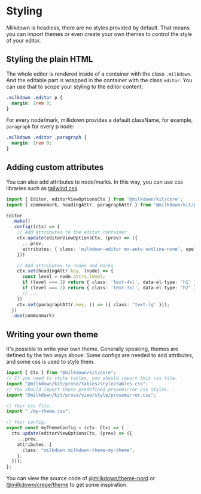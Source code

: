 # Styling

Milkdown is headless, there are no styles provided by default. That means you can import themes or even create your own themes to control the style of your editor.

## Styling the plain HTML

The whole editor is rendered inside of a container with the class `.milkdown`. And the editable part is wrapped in the container with the class `editor`. You can use that to scope your styling to the editor content:

```css
.milkdown .editor p {
  margin: 1rem 0;
}
```

For every node/mark, milkdown provides a default className, for example, `paragraph` for every p node:

```css
.milkdown .editor .paragraph {
  margin: 1rem 0;
}
```

## Adding custom attributes

You can also add attributes to node/marks. In this way, you can use css libraries such as [tailwind css](https://tailwindcss.com/).

```typescript
import { Editor, editorViewOptionsCtx } from '@milkdown/kit/core';
import { commonmark, headingAttr, paragraphAttr } from '@milkdown/kit/preset/commonmark';

Editor
  .make()
  .config((ctx) => {
    // Add attributes to the editor container
    ctx.update(editorViewOptionsCtx, (prev) => ({
      ...prev,
      attributes: { class: 'milkdown-editor mx-auto outline-none', spellcheck: 'false' },
    }))

    // Add attributes to nodes and marks
    ctx.set(headingAttr.key, (node) => {
      const level = node.attrs.level;
      if (level === 1) return { class: 'text-4xl', data-el-type: 'h1' };
      if (level === 2) return { class: 'text-3xl', data-el-type: 'h2' };
      // ...
    })
    ctx.set(paragraphAttr.key, () => ({ class: 'text-lg' }));
  })
  .use(commonmark)
```

## Writing your own theme

It's possible to write your own theme. Generally speaking, themes are defined by the two ways above:
Some configs are needed to add attributes, and some css is used to style them.

```typescript
import { Ctx } from "@milkdown/kit/core";
// If you need to style tables, you should import this css file.
import "@milkdown/kit/prose/tables/style/tables.css";
// You should import these predefined prosemirror css styles.
import "@milkdown/kit/prose/view/style/prosemirror.css";

// Your css file.
import "./my-theme.css";

// Your config.
export const myThemeConfig = (ctx: Ctx) => {
  ctx.update(editorViewOptionsCtx, (prev) => ({
    ...prev,
    attributes: {
      class: "milkdown milkdown-theme-my-theme",
    },
  }));
};
```

You can view the source code of [@milkdown/theme-nord](https://github.com/Milkdown/milkdown/tree/main/packages/theme-nord)
or [@milkdown/crepe/theme](https://github.com/Milkdown/milkdown/tree/main/packages/crepe/src/theme) to get some inspiration.
